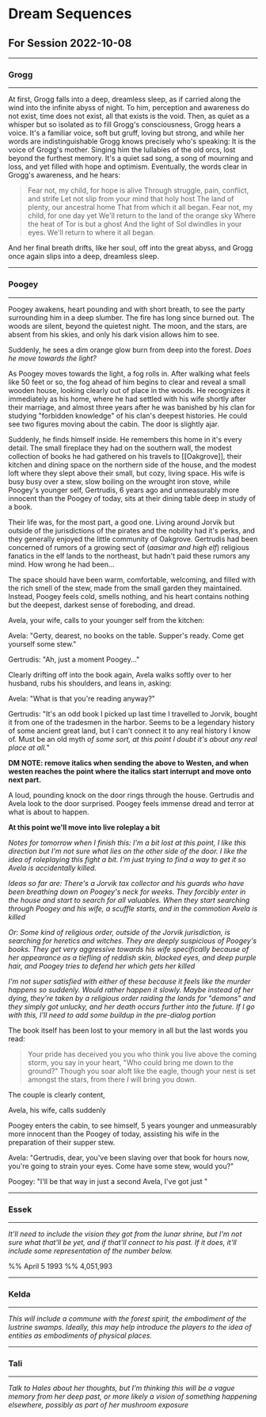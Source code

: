 # Dream Sequences
## For Session 2022-10-08
___
### Grogg
___
At first, Grogg falls into a deep, dreamless sleep, as if carried along the wind into the infinite abyss of night. To him, perception and awareness do not exist, time does not exist, all that exists is the void. Then, as quiet as a whisper but so isolated as to fill Grogg's consciousness, Grogg hears a voice. It's a familiar voice, soft but gruff, loving but strong, and while her words are indistinguishable Grogg knows precisely who's speaking: It is the voice of Grogg's mother. Singing him the lullabies of the old orcs, lost beyond the furthest memory. It's a quiet sad song, a song of mourning and loss, and yet filled with hope and optimism. Eventually, the words clear in Grogg's awareness, and he hears:

>Fear not, my child, for hope is alive
>Through struggle, pain, conflict, and strife
>Let not slip from your mind that holy host
>The land of plenty, our ancestral home
>That from which it all began.
>Fear not, my child, for one day yet
>We'll return to the land of the orange sky
>Where the heat of Tor is but a ghost
>And the light of Sol dwindles in your eyes.
>We'll return to where it all began.

And her final breath drifts, like her soul, off into the great abyss, and Grogg once again slips into a deep, dreamless sleep.

___
### Poogey
___
Poogey awakens, heart pounding and with short breath, to see the party surrounding him in a deep slumber. The fire has long since burned out. The woods are silent, beyond the quietest night. The moon, and the stars, are absent from his skies, and only his dark vision allows him to see.

Suddenly, he sees a dim orange glow burn from deep into the forest. *Does he move towards the light?*

As Poogey moves towards the light, a fog rolls in. After walking what feels like 50 feet or so, the fog ahead of him begins to clear and reveal a small wooden house, looking clearly out of place in the woods. He recognizes it immediately as his home, where he had settled with his wife shortly after their marriage, and almost three years after he was banished by his clan for studying "forbidden knowledge" of his clan's deepest histories. He could see two figures moving about the cabin. The door is slightly ajar.

Suddenly, he finds himself inside. He remembers this home in it's every detail. The small fireplace they had on the southern wall, the modest collection of books he had gathered on his travels to [[Oakgrove]], their kitchen and dining space on the northern side of the house, and the modest loft where they slept above their small, but cozy, living space. His wife is busy busy over a stew, slow boiling on the wrought iron stove, while Poogey's younger self, Gertrudis, 6 years ago and unmeasurably more innocent than the Poogey of today, sits at their dining table deep in study of a book.

Their life was, for the most part, a good one. Living around Jorvik but outside of the jurisdictions of the pirates and the nobility had it's perks, and they generally enjoyed the little community of Oakgrove. Gertrudis had been concerned of rumors of a growing sect of (*aasimar and high elf*) religious fanatics in the elf lands to the northeast, but hadn't paid these rumors any mind. How wrong he had been...

The space should have been warm, comfortable, welcoming, and filled with the rich smell of the stew, made from the small garden they maintained. Instead, Poogey feels cold, smells nothing, and his heart contains nothing but the deepest, darkest sense of foreboding, and dread.

Avela, your wife, calls to your younger self from the kitchen:

Avela: "Gerty, dearest, no books on the table. Supper's ready. Come get yourself some stew."

Gertrudis: "Ah, just a moment Poogey..."

Clearly drifting off into the book again, Avela walks softly over to her husband, rubs his shoulders, and leans in, asking:

Avela: "What is that you're reading anyway?"

Gertrudis: "It's an odd book I picked up last time I travelled to Jorvik, bought it from one of the tradesmen in the harbor. Seems to be a legendary history of some ancient great land, but I can't connect it to any real history I know of. Must be an old myth *of some sort, at this point I doubt it's about any real place at all.*"

**DM NOTE: remove italics when sending the above to Westen, and when westen reaches the point where the italics start interrupt and move onto next part.**

A loud, pounding knock on the door rings through the house. Gertrudis and Avela look to the door surprised. Poogey feels immense dread and terror at what is about to happen.

**At this point we'll move into live roleplay a bit**



*Notes for tomorrow when I finish this: I'm a bit lost at this point, I like this direction but I'm not sure what lies on the other side of the door. I like the idea of roleplaying this fight a bit. I'm just trying to find a way to get it so Avela is accidentally killed.*

*Ideas so far are: There's a Jorvik tax collector and his guards who have been breathing down on Poogey's neck for weeks. They forcibly enter in the house and start to search for all valuables. When they start searching through Poogey and his wife, a scuffle starts, and in the commotion Avela is killed*

*Or: Some kind of religious order, outside of the Jorvik jurisdiction, is searching for heretics and witches. They are deeply suspicious of Poogey's books. They get very aggressive towards his wife specifically because of her appearance as a tiefling of reddish skin, blacked eyes, and deep purple hair, and Poogey tries to defend her which gets her killed*

*I'm not super satisfied with either of these because it feels like the murder happens so suddenly. Would rather happen it slowly. Maybe instead of her dying, they're taken by a religious order raiding the lands for "demons" and they simply got unlucky, and her death occurs further into the future. If I go with this, I'll need to add some buildup in the pre-dialog portion*

The book itself has been lost to your memory in all but the last words you read:

>Your pride has deceived you
>you who think you live above the coming storm,
>you say in your heart,
>"Who could bring me down to the ground?"
>Though you soar aloft like the eagle,
>though your nest is set amongst the stars,
>from there *I* will bring you down.

The couple is clearly content, 



Avela, his wife, calls suddenly 

Poogey enters the cabin, to see himself, 5 years younger and unmeasurably more innocent than the Poogey of today, assisting his wife in the preparation of their supper stew.

Avela: "Gertrudis, dear, you've been slaving over that book for hours now, you're going to strain your eyes. Come have some stew, would you?"

Poogey: "I'll be that way in just a second Avela, I've got just "

___
### Essek
___
*It'll need to include the vision they got from the lunar shrine, but I'm not sure what that'll be yet, and if that'll connect to his past. If it does, it'll include some representation of the number below.*

%% April 5 1993 %%
4,051,993

___
### Kelda
___
*This will include a commune with the forest spirit, the embodiment of the lustrine swamps. Ideally, this may help introduce the players to the idea of entities as embodiments of physical places.*

___
### Tali
___
*Talk to Hales about her thoughts, but I'm thinking this will be a vague memory from her deep past, or more likely a vision of something happening elsewhere, possibly as part of her mushroom exposure*